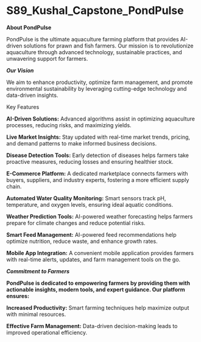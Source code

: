 # S89_Kushal_Capstone_PondPulse


**About PondPulse**

PondPulse is the ultimate aquaculture farming platform that provides AI-driven solutions for prawn and fish farmers. Our mission is to revolutionize aquaculture through advanced technology, sustainable practices, and unwavering support for farmers.

***Our Vision***

We aim to enhance productivity, optimize farm management, and promote environmental sustainability by leveraging cutting-edge technology and data-driven insights.

Key Features

**AI-Driven Solutions:** Advanced algorithms assist in optimizing aquaculture processes, reducing risks, and maximizing yields.

**Live Market Insights:** Stay updated with real-time market trends, pricing, and demand patterns to make informed business decisions.

**Disease Detection Tools:** Early detection of diseases helps farmers take proactive measures, reducing losses and ensuring healthier stock.

**E-Commerce Platform:** A dedicated marketplace connects farmers with buyers, suppliers, and industry experts, fostering a more efficient supply chain.

**Automated Water Quality Monitoring:** Smart sensors track pH, temperature, and oxygen levels, ensuring ideal aquatic conditions.

**Weather Prediction Tools:** AI-powered weather forecasting helps farmers prepare for climate changes and reduce potential risks.

**Smart Feed Management:** AI-powered feed recommendations help optimize nutrition, reduce waste, and enhance growth rates.

**Mobile App Integration:** A convenient mobile application provides farmers with real-time alerts, updates, and farm management tools on the go.

***Commitment to Farmers***

**PondPulse is dedicated to empowering farmers by providing them with actionable insights, modern tools, and expert guidance. Our platform ensures:**

**Increased Productivity:** Smart farming techniques help maximize output with minimal resources.

**Effective Farm Management:** Data-driven decision-making leads to improved operational efficiency.



